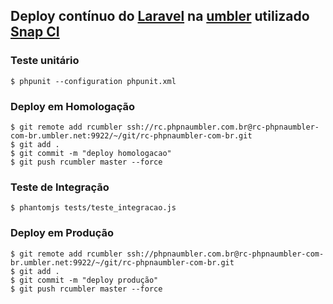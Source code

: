 ## Deploy contínuo do [Laravel](http://laravel.com/) na [umbler](https://www.umbler.com) utilizado [Snap CI](https:/https://snap-ci.com)

### Teste unitário

``` 
$ phpunit --configuration phpunit.xml
``` 

### Deploy em Homologação

``` 
$ git remote add rcumbler ssh://rc.phpnaumbler.com.br@rc-phpnaumbler-com-br.umbler.net:9922/~/git/rc-phpnaumbler-com-br.git
$ git add .
$ git commit -m "deploy homologacao"
$ git push rcumbler master --force
``` 

### Teste de Integração

``` 
$ phantomjs tests/teste_integracao.js
``` 

### Deploy em Produção

``` 
$ git remote add rcumbler ssh://phpnaumbler.com.br@rc-phpnaumbler-com-br.umbler.net:9922/~/git/rc-phpnaumbler-com-br.git
$ git add .
$ git commit -m "deploy produção"
$ git push rcumbler master --force
``` 

